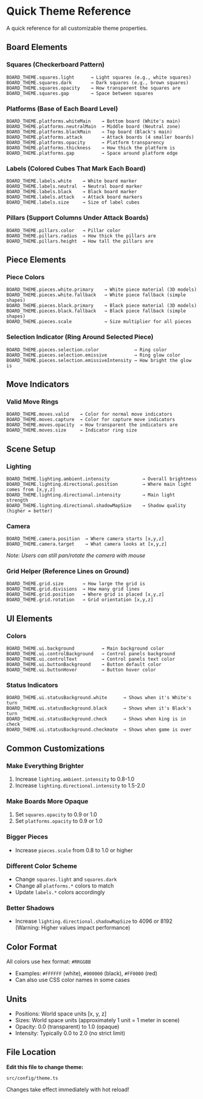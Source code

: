 # Quick Theme Reference

A quick reference for all customizable theme properties.

## Board Elements

### Squares (Checkerboard Pattern)
```
BOARD_THEME.squares.light      → Light squares (e.g., white squares)
BOARD_THEME.squares.dark       → Dark squares (e.g., brown squares)
BOARD_THEME.squares.opacity    → How transparent the squares are
BOARD_THEME.squares.gap        → Space between squares
```

### Platforms (Base of Each Board Level)
```
BOARD_THEME.platforms.whiteMain    → Bottom board (White's main)
BOARD_THEME.platforms.neutralMain  → Middle board (Neutral zone)
BOARD_THEME.platforms.blackMain    → Top board (Black's main)
BOARD_THEME.platforms.attack       → Attack boards (4 smaller boards)
BOARD_THEME.platforms.opacity      → Platform transparency
BOARD_THEME.platforms.thickness    → How thick the platform is
BOARD_THEME.platforms.gap          → Space around platform edge
```

### Labels (Colored Cubes That Mark Each Board)
```
BOARD_THEME.labels.white    → White board marker
BOARD_THEME.labels.neutral  → Neutral board marker
BOARD_THEME.labels.black    → Black board marker
BOARD_THEME.labels.attack   → Attack board markers
BOARD_THEME.labels.size     → Size of label cubes
```

### Pillars (Support Columns Under Attack Boards)
```
BOARD_THEME.pillars.color   → Pillar color
BOARD_THEME.pillars.radius  → How thick the pillars are
BOARD_THEME.pillars.height  → How tall the pillars are
```

## Piece Elements

### Piece Colors
```
BOARD_THEME.pieces.white.primary    → White piece material (3D models)
BOARD_THEME.pieces.white.fallback   → White piece fallback (simple shapes)
BOARD_THEME.pieces.black.primary    → Black piece material (3D models)
BOARD_THEME.pieces.black.fallback   → Black piece fallback (simple shapes)
BOARD_THEME.pieces.scale            → Size multiplier for all pieces
```

### Selection Indicator (Ring Around Selected Piece)
```
BOARD_THEME.pieces.selection.color             → Ring color
BOARD_THEME.pieces.selection.emissive          → Ring glow color
BOARD_THEME.pieces.selection.emissiveIntensity → How bright the glow is
```

## Move Indicators

### Valid Move Rings
```
BOARD_THEME.moves.valid    → Color for normal move indicators
BOARD_THEME.moves.capture  → Color for capture move indicators
BOARD_THEME.moves.opacity  → How transparent the indicators are
BOARD_THEME.moves.size     → Indicator ring size
```

## Scene Setup

### Lighting
```
BOARD_THEME.lighting.ambient.intensity            → Overall brightness
BOARD_THEME.lighting.directional.position         → Where main light comes from [x,y,z]
BOARD_THEME.lighting.directional.intensity        → Main light strength
BOARD_THEME.lighting.directional.shadowMapSize    → Shadow quality (higher = better)
```

### Camera
```
BOARD_THEME.camera.position  → Where camera starts [x,y,z]
BOARD_THEME.camera.target    → What camera looks at [x,y,z]
```
*Note: Users can still pan/rotate the camera with mouse*

### Grid Helper (Reference Lines on Ground)
```
BOARD_THEME.grid.size       → How large the grid is
BOARD_THEME.grid.divisions  → How many grid lines
BOARD_THEME.grid.position   → Where grid is placed [x,y,z]
BOARD_THEME.grid.rotation   → Grid orientation [x,y,z]
```

## UI Elements

### Colors
```
BOARD_THEME.ui.background          → Main background color
BOARD_THEME.ui.controlBackground   → Control panels background
BOARD_THEME.ui.controlText         → Control panels text color
BOARD_THEME.ui.buttonBackground    → Button default color
BOARD_THEME.ui.buttonHover         → Button hover color
```

### Status Indicators
```
BOARD_THEME.ui.statusBackground.white      → Shows when it's White's turn
BOARD_THEME.ui.statusBackground.black      → Shows when it's Black's turn
BOARD_THEME.ui.statusBackground.check      → Shows when king is in check
BOARD_THEME.ui.statusBackground.checkmate  → Shows when game is over
```

## Common Customizations

### Make Everything Brighter
1. Increase `lighting.ambient.intensity` to 0.8-1.0
2. Increase `lighting.directional.intensity` to 1.5-2.0

### Make Boards More Opaque
1. Set `squares.opacity` to 0.9 or 1.0
2. Set `platforms.opacity` to 0.9 or 1.0

### Bigger Pieces
- Increase `pieces.scale` from 0.8 to 1.0 or higher

### Different Color Scheme
- Change `squares.light` and `squares.dark`
- Change all `platforms.*` colors to match
- Update `labels.*` colors accordingly

### Better Shadows
- Increase `lighting.directional.shadowMapSize` to 4096 or 8192
  (Warning: Higher values impact performance)

## Color Format

All colors use hex format: `#RRGGBB`
- Examples: `#FFFFFF` (white), `#000000` (black), `#FF0000` (red)
- Can also use CSS color names in some cases

## Units

- Positions: World space units [x, y, z]
- Sizes: World space units (approximately 1 unit = 1 meter in scene)
- Opacity: 0.0 (transparent) to 1.0 (opaque)
- Intensity: Typically 0.0 to 2.0 (no strict limit)

## File Location

**Edit this file to change theme:**
```
src/config/theme.ts
```

Changes take effect immediately with hot reload!

